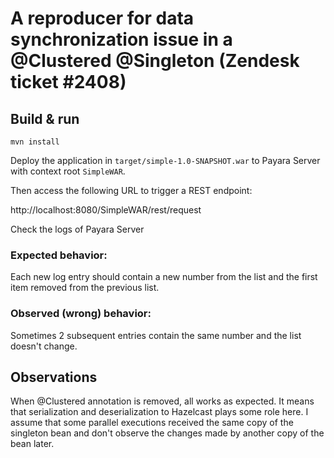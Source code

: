 # A reproducer for data synchronization issue in a @Clustered @Singleton (Zendesk ticket #2408)

## Build & run

```
mvn install
```

Deploy the application in `target/simple-1.0-SNAPSHOT.war` to Payara Server with context root `SimpleWAR`.

Then access the following URL to trigger a REST endpoint: 

http://localhost:8080/SimpleWAR/rest/request

Check the logs of Payara Server

### Expected behavior:

Each new log entry should contain a new number from the list and the first item removed from the previous list.

### Observed (wrong) behavior:

Sometimes 2 subsequent entries contain the same number and the list doesn't change.


## Observations

When @Clustered annotation is removed, all works as expected. It means that serialization and deserialization to Hazelcast plays some role here. I assume that some parallel executions received the same copy of the singleton bean and don't observe the changes made by another copy of the bean later.


